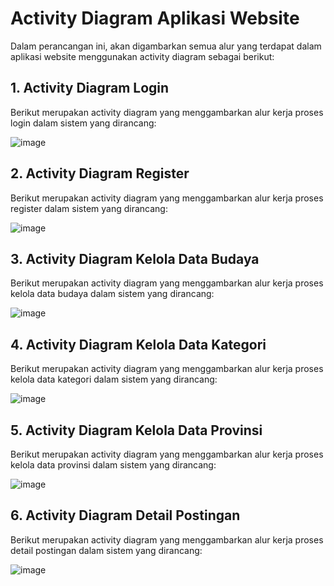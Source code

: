 # Activity Diagram Aplikasi Website

Dalam perancangan ini, akan digambarkan semua alur yang terdapat dalam aplikasi website menggunakan activity diagram sebagai berikut:

## 1. Activity Diagram Login

Berikut merupakan activity diagram yang menggambarkan alur kerja proses login dalam sistem yang dirancang:

![image](https://github.com/Indoculturafinders/APLIKASI-BUDAYA-INDONESIA-DENGAN-RESTFUL-API/assets/80626628/60954853-45ed-4239-8fb6-d91e45f2dcb4)


## 2. Activity Diagram Register

Berikut merupakan activity diagram yang menggambarkan alur kerja proses register dalam sistem yang dirancang:

![image](https://github.com/Indoculturafinders/APLIKASI-BUDAYA-INDONESIA-DENGAN-RESTFUL-API/assets/80626628/1d3d7d2d-0a45-45d4-a70e-c3c0015b0471)


## 3. Activity Diagram Kelola Data Budaya

Berikut merupakan activity diagram yang menggambarkan alur kerja proses kelola data budaya dalam sistem yang dirancang:

![image](https://github.com/Indoculturafinders/APLIKASI-BUDAYA-INDONESIA-DENGAN-RESTFUL-API/assets/80626628/51013aa9-7a9d-4ac6-9732-86835496b829)


## 4. Activity Diagram Kelola Data Kategori

Berikut merupakan activity diagram yang menggambarkan alur kerja proses kelola data kategori dalam sistem yang dirancang:

![image](https://github.com/Indoculturafinders/APLIKASI-BUDAYA-INDONESIA-DENGAN-RESTFUL-API/assets/80626628/94a8440c-adc5-4684-b190-ee8c715b92d7)


## 5. Activity Diagram Kelola Data Provinsi

Berikut merupakan activity diagram yang menggambarkan alur kerja proses kelola data provinsi dalam sistem yang dirancang:

![image](https://github.com/Indoculturafinders/APLIKASI-BUDAYA-INDONESIA-DENGAN-RESTFUL-API/assets/80626628/92998700-d249-415d-90db-8fbc6fca3055)

## 6. Activity Diagram Detail Postingan

Berikut merupakan activity diagram yang menggambarkan alur kerja proses detail postingan dalam sistem yang dirancang:

![image](https://github.com/Indoculturafinders/APLIKASI-BUDAYA-INDONESIA-DENGAN-RESTFUL-API/assets/80626628/104c52e3-0708-42b2-a412-d2c2d4ac62cb)


